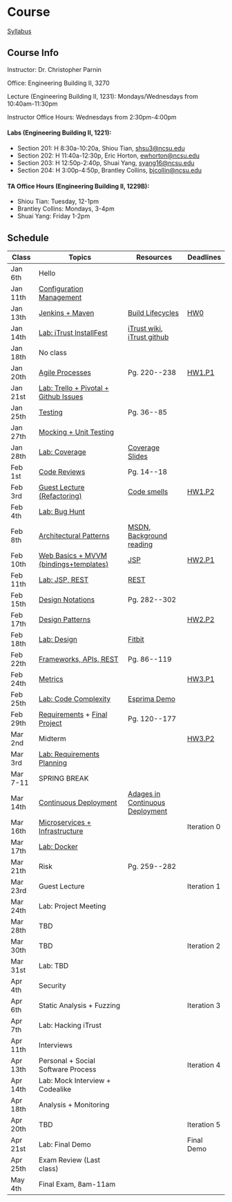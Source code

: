 # Course

[Syllabus](https://docs.google.com/document/d/1f6CLk1n6UHFu-HcXi54szjBKe59f0gRTzG0qidMyNPE/edit#)

## Course Info

Instructor: Dr. Christopher Parnin

Office: Engineering Building II, 3270

Lecture (Engineering Building II, 1231): Mondays/Wednesdays from 10:40am-11:30pm

Instructor Office Hours: Wednesdays from 2:30pm-4:00pm

#### Labs (Engineering Building II, 1221):

* Section 201: H 8:30a-10:20a, Shiou Tian, shsu3@ncsu.edu
* Section 202: H 11:40a-12:30p, Eric Horton, ewhorton@ncsu.edu
* Section 203: H 12:50p-2:40p, Shuai Yang, syang16@ncsu.edu
* Section 204: H 3:00p-4:50p, Brantley Collins, bjcollin@ncsu.edu

#### TA Office Hours (Engineering Building II, 1229B):

* Shiou Tian: Tuesday, 12-1pm
* Brantley Collins: Mondays, 3-4pm
* Shuai Yang: Friday 1-2pm

## Schedule

| Class    | Topics                           |  Resources |  Deadlines |
|----------|----------------------------------|------------| ---------- |
| Jan 6th  | Hello                            | &nbsp;     |  &nbsp;    | 
| Jan 11th | [Configuration Management](https://docs.google.com/presentation/d/1sVDyCBwFnb1C0xKTswzmhsNn-FKwCXl434uZkAunI6M/)         | &nbsp;     |  &nbsp;    |
| Jan 13th | [Jenkins + Maven](https://docs.google.com/presentation/d/1YhuMGqb2dhwZW7u-6KnmCBfVLInxkOJK6IJIpQwwrK8/)                  | [Build Lifecycles](https://maven.apache.org/guides/introduction/introduction-to-the-lifecycle.html)     |  [HW0](https://github.com/CSC-326/Course/blob/master/HW/HW0.md)       |
| Jan 14th | [Lab: iTrust InstallFest](https://github.com/CSC-326/Course/blob/master/Labs/Lab0.md)          | [iTrust wiki](http://agile.csc.ncsu.edu/iTrust/wiki/doku.php), [iTrust github](https://github.ncsu.edu/engr-csc326-staff/iTrust-v21)     |  &nbsp;    |
| Jan 18th | No class                         | &nbsp;     |  &nbsp;    |
| Jan 20th | [Agile Processes](https://docs.google.com/presentation/d/1lJVNr8wT4N_5MgHFTkFcJiHPM4stNlY-71F8O7kdj54/edit)                  |Pg. 220--238|  [HW1.P1](https://github.com/CSC-326/HW1.P1)    |
| Jan 21st | [Lab: Trello + Pivotal + Github Issues](https://github.com/CSC-326/Course/blob/master/Labs/Lab1.md)    | &nbsp;     |  &nbsp;    |
| Jan 25th | [Testing](https://docs.google.com/presentation/d/1EWfjObwBNx5ukoRWua_-qET4TtULHeqo4w9koCRlP_Y/edit#slide=id.g5ed33cf86_281)                          | Pg. 36--85 |  &nbsp;    |
| Jan 27th | [Mocking + Unit Testing](https://docs.google.com/presentation/d/1NIDCyIMmTYuY85jPuh1FwfmD3-xFN7AsmgjUy9FitxM/edit?usp=sharing)           | &nbsp;     |  &nbsp;    |
| Jan 28th | [Lab: Coverage](https://github.com/CSC-326/Course/blob/master/Labs/Lab2.md)                    |[Coverage Slides](https://docs.google.com/presentation/d/1wCRoa7g_aDY-nmq5ORnQoSbmpuAilHOobB-SXJISdh4/edit#slide=id.p)     |  &nbsp;    |
| Feb 1st  | [Code Reviews](https://docs.google.com/presentation/d/16i-DAylCTAbzY6_F2nOVByLRs8e5AftlCd-MkgKlhJ0/edit#slide=id.gff38ba208_0_26)                     | Pg. 14--18 |  &nbsp;    |
| Feb 3rd  | [Guest Lecture (Refactoring)](https://docs.google.com/presentation/d/1rg1SX2KH6sR7Dy6dqGtY6uktKkLQbA51PV-zM3pFmEs/edit?authkey=CNzI_OoJ)      | [Code smells](https://www.openlearning.com/courses/COMP461394/LectureNotes/Week2.0/badSmells.pdf?action=download)     |  [HW1.P2](https://github.com/CSC-326/HW1.P2)    |
| Feb 4th  | [Lab: Bug Hunt](https://github.com/CSC-326/Course/blob/master/Labs/Lab3.md)                 | &nbsp;     |  &nbsp;    |
| Feb 8th  | [Architectural Patterns](https://docs.google.com/presentation/d/1WH9018RljxnVzMy17G66i5DKXJgS6pMfluC2UG9lu08/edit#slide=id.gfffb248d7_0_0)           | [MSDN](https://msdn.microsoft.com/en-us/library/ee658117.aspx), [Background reading](http://www.cs.cmu.edu/afs/cs/project/able/ftp/intro_softarch/intro_softarch.pdf)     |  &nbsp;    |
| Feb 10th | [Web Basics + MVVM (bindings+templates)](https://docs.google.com/presentation/d/1lWXqzhgJ9oWaMnkXYMnpzQVGTOlbbBR0JkZsYx5eXk8/edit#slide=id.p)         |[JSP](https://www3.ntu.edu.sg/home/ehchua/programming/java/JSPByExample.html)     |  [HW2.P1](https://github.com/CSC-326/Course/blob/master/HW/HW2.md#selenium-tests-for-each-bug-40)    |
| Feb 11th | [Lab: JSP, REST](https://github.com/CSC-326/Course/blob/master/Labs/Lab4.md)                        | [REST](https://github.com/CSC-326/Course/raw/master/Slides/RESTAPI_Frameworks.pptx)     |  &nbsp;    |
| Feb 15th | [Design Notations](https://docs.google.com/presentation/d/1ynB4cTQAeqEfgzbHhPJC9NoehysI6rQE_K2U0wmTg2Q/edit#slide=id.i0)                 |Pg. 282--302|  &nbsp;    |
| Feb 17th | [Design Patterns](https://docs.google.com/presentation/d/10-45JPY4JzlWcb2Qojjmd8h7Yp8BwvtOqctrAgThpZg/edit#slide=id.i0)                  | &nbsp;     |  [HW2.P2](https://github.com/CSC-326/Course/blob/master/HW/HW2.md#selenium-tests-for-each-bug-40)    |
| Feb 18th | [Lab: Design](https://github.com/CSC-326/Course/blob/master/Labs/Lab5.md)                      | [Fitbit](https://dev.fitbit.com/docs/)     |  &nbsp;    |
| Feb 22th | [Frameworks, APIs, REST](https://github.com/CSC-326/Course/blob/master/Slides/RESTAPI_Frameworks.pptx?raw=true)           |Pg. 86--119 |  &nbsp;    |
| Feb 24th | [Metrics](https://docs.google.com/presentation/d/1kpgAuO0NXXaVjBSXkWq1z6c51vY5D86gBCWmfAobtt4/edit?usp=sharing)                          | &nbsp;     |  [HW3.P1](https://github.com/CSC-326/Course/blob/master/HW/HW3.md)    |
| Feb 25th | [Lab: Code Complexity](https://github.com/CSC-326/Complexity)             | [Esprima Demo](http://esprima.org/demo/parse.html?code=function%20functionName(%20node%20)%0A%7B%0A%09if(%20node.id%20)%0A%09%7B%0A%09%09return%20node.id.name%3B%0A%09%7D%0A%09return%20%22anon%20function%20%40%22%20%2B%20node.loc.start.line%3B%0A%7D)     |  &nbsp;    |
| Feb 29th | [Requirements](https://github.com/CSC-326/Course/blob/master/Slides/18_REUseCases.pptx?raw=true) + [Final Project](https://github.com/CSC-326/Course/blob/master/Project.md)     |Pg. 120--177|  &nbsp;    |
| Mar 2nd  | Midterm                          | &nbsp;     |  [HW3.P2](https://github.com/CSC-326/Course/blob/master/HW/HW3.md)    |
| Mar 3rd  | [Lab: Requirements Planning](https://github.com/CSC-326/Course/blob/master/Labs/Lab6.md)       | &nbsp;     |  &nbsp;    |
| Mar 7-11 | SPRING BREAK                     | &nbsp;     |  &nbsp;    |
| Mar 14th | [Continuous Deployment](https://docs.google.com/presentation/d/1-LyXc798R08AaPQI4yCVCCVZryP0kgQY5KqQgzAfmuc/edit#slide=id.p)            | [Adages in Continuous Deployment](https://github.com/CSC-326/Course/blob/master/Slides/Adages.pdf)     |  &nbsp;    |
| Mar 16th | [Microservices + Infrastructure](https://docs.google.com/presentation/d/1JcBtoGYqQpZ-32O3fMTT3IPeBddwk-s-pocLzD67KLk/edit?usp=sharing)   | &nbsp;     |Iteration 0 |
| Mar 17th | [Lab: Docker](https://github.com/CSC-326/Course/blob/master/Practicum/Docker.md)                      | &nbsp;     |  &nbsp;    |
| Mar 21th | Risk                             |Pg. 259--282|  &nbsp;    |
| Mar 23rd | Guest Lecture                    | &nbsp;     |Iteration 1 |
| Mar 24th | Lab: Project Meeting             | &nbsp;     |  &nbsp;    |
| Mar 28th | TBD                              | &nbsp;     |  &nbsp;    |
| Mar 30th | TBD                              | &nbsp;     |Iteration 2|
| Mar 31st | Lab: TBD                         | &nbsp;     |  &nbsp;    |
| Apr 4th  | Security                         | &nbsp;     |  &nbsp;    |
| Apr 6th  | Static Analysis + Fuzzing        | &nbsp;     |Iteration 3 |
| Apr 7th  | Lab: Hacking iTrust              | &nbsp;     |  &nbsp;    |
| Apr 11th | Interviews                       | &nbsp;     |  &nbsp;    |
| Apr 13th |Personal + Social Software Process| &nbsp;     |Iteration 4 |
| Apr 14th | Lab: Mock Interview + Codealike  | &nbsp;     |  &nbsp;    |
| Apr 18th | Analysis + Monitoring            | &nbsp;     |  &nbsp;    |
| Apr 20th | TBD                              | &nbsp;     |Iteration 5 |
| Apr 21st | Lab: Final Demo                  | &nbsp;     | Final Demo |
| Apr 25th | Exam Review (Last class)         | &nbsp;     |  &nbsp;    |
| May 4th  | Final Exam, 8am-11am             | &nbsp;     |  &nbsp;    |
